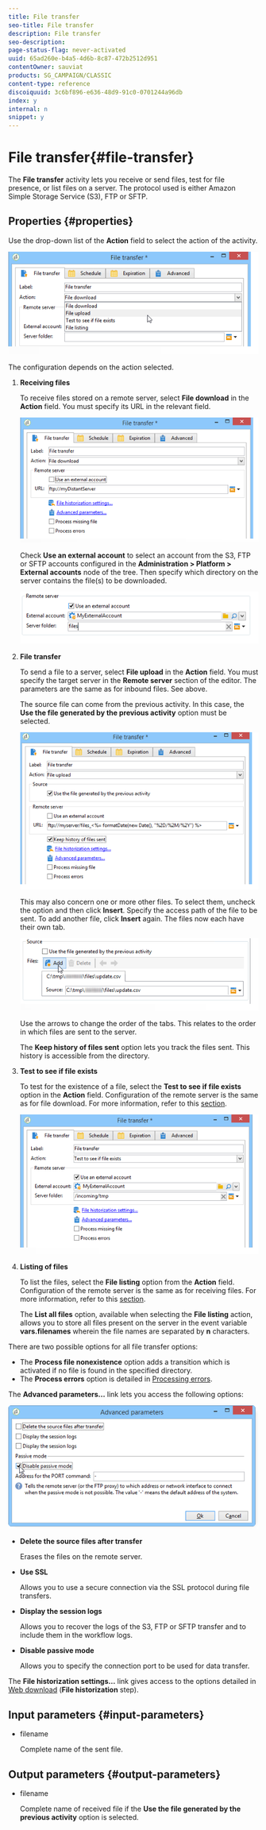 ```yaml
---
title: File transfer
seo-title: File transfer
description: File transfer
seo-description: 
page-status-flag: never-activated
uuid: 65ad260e-b4a5-4d6b-8c87-472b2512d951
contentOwner: sauviat
products: SG_CAMPAIGN/CLASSIC
content-type: reference
discoiquuid: 3c6bf896-e636-48d9-91c0-0701244a96db
index: y
internal: n
snippet: y
---
```


# File transfer{#file-transfer}

The **File transfer** activity lets you receive or send files, test for file presence, or list files on a server. The protocol used is either Amazon Simple Storage Service (S3), FTP or SFTP.

## Properties {#properties}

Use the drop-down list of the **Action** field to select the action of the activity.

![](assets/file_transfert_action.png)

The configuration depends on the action selected.

1. **Receiving files**

   To receive files stored on a remote server, select **File download** in the **Action** field. You must specify its URL in the relevant field.

   ![](assets/file_transfert_edit.png)

   Check **Use an external account** to select an account from the S3, FTP or SFTP accounts configured in the **Administration > Platform > External accounts** node of the tree. Then specify which directory on the server contains the file(s) to be downloaded.

   ![](assets/file_transfert_edit_external.png)

1. **File transfer**

   To send a file to a server, select **File upload** in the **Action** field. You must specify the target server in the **Remote server** section of the editor. The parameters are the same as for inbound files. See above.

   The source file can come from the previous activity. In this case, the **Use the file generated by the previous activity** option must be selected.

   ![](assets/file_transfert_edit_send.png)

   This may also concern one or more other files. To select them, uncheck the option and then click **Insert**. Specify the access path of the file to be sent. To add another file, click **Insert** again. The files now each have their own tab. 

   ![](assets/file_transfert_source.png)

   Use the arrows to change the order of the tabs. This relates to the order in which files are sent to the server.

   The **Keep history of files sent** option lets you track the files sent. This history is accessible from the directory.

1. **Test to see if file exists**

   To test for the existence of a file, select the **Test to see if file exists** option in the **Action** field. Configuration of the remote server is the same as for file download. For more information, refer to this [section](../../workflow/using/file-transfer.md#properties).

   ![](assets/file_transfert_edit_test.png)

1. **Listing of files**

   To list the files, select the **File listing** option from the **Action** field. Configuration of the remote server is the same as for receiving files. For more information, refer to this [section](../../workflow/using/file-transfer.md#properties).

   The **List all files** option, available when selecting the **File listing** action, allows you to store all files present on the server in the event variable **vars.filenames** wherein the file names are separated by **n** characters.

There are two possible options for all file transfer options:

* The **Process file nonexistence** option adds a transition which is activated if no file is found in the specified directory.
* The **Process errors** option is detailed in [Processing errors](../../workflow/using/file-transfer.md#processing-errors).

The **Advanced parameters...** link lets you access the following options:

![](assets/file_transfert_advanced.png)

* **Delete the source files after transfer**

  Erases the files on the remote server.

* **Use SSL**

  Allows you to use a secure connection via the SSL protocol during file transfers.

* **Display the session logs**

  Allows you to recover the logs of the S3, FTP or SFTP transfer and to include them in the workflow logs.

* **Disable passive mode**

  Allows you to specify the connection port to be used for data transfer.

The **File historization settings...** link gives access to the options detailed in [Web download](../../workflow/using/web-download.md) (**File historization** step).

## Input parameters {#input-parameters}

* filename

  Complete name of the sent file.

## Output parameters {#output-parameters}

* filename

  Complete name of received file if the **Use the file generated by the previous activity** option is selected.

